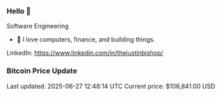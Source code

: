 ### Hello 🤙  

Software Engineering

- 🔭 I love computers, finance, and building things.
  
LinkedIn: https://www.linkedin.com/in/thejustinbishop/  










































































































































































































































































































































































































































































































































































































































































































































































### Bitcoin Price Update
Last updated: 2025-06-27 12:48:14 UTC
Current price: $106,841.00 USD

